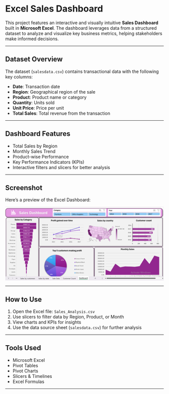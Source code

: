 #  Excel Sales Dashboard

This project features an interactive and visually intuitive **Sales Dashboard** built in **Microsoft Excel**. The dashboard leverages data from a structured dataset to analyze and visualize key business metrics, helping stakeholders make informed decisions.

---

##  Dataset Overview

The dataset (`salesdata.csv`) contains transactional data with the following key columns:

- **Date**: Transaction date
- **Region**: Geographical region of the sale
- **Product**: Product name or category
- **Quantity**: Units sold
- **Unit Price**: Price per unit
- **Total Sales**: Total revenue from the transaction

---

##  Dashboard Features

- Total Sales by Region
- Monthly Sales Trend
- Product-wise Performance
- Key Performance Indicators (KPIs)
- Interactive filters and slicers for better analysis

---

##  Screenshot

Here’s a preview of the Excel Dashboard:

![Sales Dashboard Screenshot](excel_dashboard.png)
<!-- Replace the above path with your actual image path or URL -->

---

##  How to Use

1. Open the Excel file: `Sales_Analysis.csv`
2. Use slicers to filter data by Region, Product, or Month
3. View charts and KPIs for insights
4. Use the data source sheet (`salesdata.csv`) for further analysis

---

##  Tools Used

- Microsoft Excel
- Pivot Tables
- Pivot Charts
- Slicers & Timelines
- Excel Formulas

---
